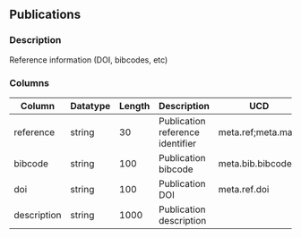 ## Publications
### Description
Reference information (DOI, bibcodes, etc)
### Columns
| Column | Datatype | Length | Description | UCD | Nullable |
| --- | --- | --- | --- | --- | --- |
| reference | string | 30 | Publication reference identifier | meta.ref;meta.main | False |
| bibcode | string | 100 | Publication bibcode | meta.bib.bibcode | True |
| doi | string | 100 | Publication DOI | meta.ref.doi | True |
| description | string | 1000 | Publication description |  | True |

